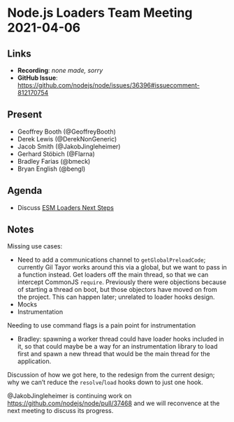# Node.js Loaders Team Meeting 2021-04-06

## Links

* **Recording**: _none made, sorry_
* **GitHub Issue**: https://github.com/nodejs/node/issues/36396#issuecomment-812170754

## Present

* Geoffrey Booth (@GeoffreyBooth)
* Derek Lewis (@DerekNonGeneric)
* Jacob Smith (@JakobJingleheimer)
* Gerhard Stöbich (@Flarna)
* Bradley Farias (@bmeck)
* Bryan English (@bengl)

## Agenda

* Discuss [ESM Loaders Next Steps](https://github.com/nodejs/node/issues/36396)

## Notes

Missing use cases:

- Need to add a communications channel to `getGlobalPreloadCode`; currently Gil Tayor works around this via a global, but we want to pass in a function instead.
Get loaders off the main thread, so that we can intercept CommonJS `require`. Previously there were objections because of starting a thread on boot, but those objectors have moved on from the project. This can happen later; unrelated to loader hooks design.
- Mocks
- Instrumentation

Needing to use command flags is a pain point for instrumentation

- Bradley: spawning a worker thread could have loader hooks included in it, so that could maybe be a way for an instrumentation library to load first and spawn a new thread that would be the main thread for the application.

Discussion of how we got here, to the redesign from the current design; why we can’t reduce the `resolve`/`load` hooks down to just one hook.

@JakobJingleheimer is continuing work on https://github.com/nodejs/node/pull/37468 and we will reconvence at the next meeting to discuss its progress.